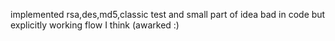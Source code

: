 implemented rsa,des,md5,classic test and small part of idea
bad in code but explicitly working flow I think (awarked :) 